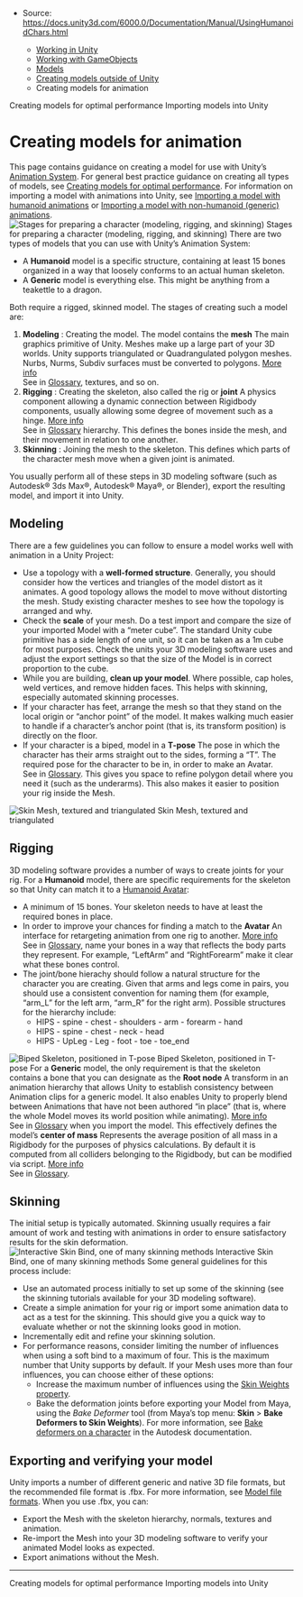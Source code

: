 * Source: https://docs.unity3d.com/6000.0/Documentation/Manual/UsingHumanoidChars.html

  * [Working in Unity](https://docs.unity3d.com/6000.0/Documentation/Manual/working-in-unity.html)
  * [Working with GameObjects](https://docs.unity3d.com/6000.0/Documentation/Manual/working-with-gameobjects.html)
  * [Models](https://docs.unity3d.com/6000.0/Documentation/Manual/models.html)
  * [Creating models outside of Unity](https://docs.unity3d.com/6000.0/Documentation/Manual/CreatingDCCAssets.html)
  * Creating models for animation


[](https://docs.unity3d.com/6000.0/Documentation/Manual/ModelingOptimizedCharacters.html)
Creating models for optimal performance
[](https://docs.unity3d.com/6000.0/Documentation/Manual/models-importing.html)
Importing models into Unity
# Creating models for animation
This page contains guidance on creating a model for use with Unity’s [Animation System](https://docs.unity3d.com/6000.0/Documentation/Manual/AnimationOverview.html).
For general best practice guidance on creating all types of models, see [Creating models for optimal performance](https://docs.unity3d.com/6000.0/Documentation/Manual/ModelingOptimizedCharacters.html). For information on importing a model with animations into Unity, see [Importing a model with humanoid animations](https://docs.unity3d.com/6000.0/Documentation/Manual/ConfiguringtheAvatar.html) or [Importing a model with non-humanoid (generic) animations](https://docs.unity3d.com/6000.0/Documentation/Manual/GenericAnimations.html).
![Stages for preparing a character \(modeling, rigging, and skinning\)](https://docs.unity3d.com/6000.0/Documentation/uploads/Main/Char200.png) Stages for preparing a character (modeling, rigging, and skinning)
There are two types of models that you can use with Unity’s Animation System:
  * A **Humanoid** model is a specific structure, containing at least 15 bones organized in a way that loosely conforms to an actual human skeleton.
  * A **Generic** model is everything else. This might be anything from a teakettle to a dragon.


Both require a rigged, skinned model. The stages of creating such a model are:
  1. **Modeling** : Creating the model. The model contains the **mesh** The main graphics primitive of Unity. Meshes make up a large part of your 3D worlds. Unity supports triangulated or Quadrangulated polygon meshes. Nurbs, Nurms, Subdiv surfaces must be converted to polygons. [More info](https://docs.unity3d.com/6000.0/Documentation/Manual/mesh.html)  
See in [Glossary](https://docs.unity3d.com/6000.0/Documentation/Manual/Glossary.html#Mesh), textures, and so on.
  2. ****Rigging**** : Creating the skeleton, also called the rig or **joint** A physics component allowing a dynamic connection between Rigidbody components, usually allowing some degree of movement such as a hinge. [More info](https://docs.unity3d.com/6000.0/Documentation/Manual/Joints.html)  
See in [Glossary](https://docs.unity3d.com/6000.0/Documentation/Manual/Glossary.html#joint) hierarchy. This defines the bones inside the mesh, and their movement in relation to one another.
  3. ****Skinning**** : Joining the mesh to the skeleton. This defines which parts of the character mesh move when a given joint is animated.


You usually perform all of these steps in 3D modeling software (such as Autodesk® 3ds Max®, Autodesk® Maya®, or Blender), export the resulting model, and import it into Unity.
## Modeling
There are a few guidelines you can follow to ensure a model works well with animation in a Unity Project:
  * Use a topology with a **well-formed structure**. Generally, you should consider how the vertices and triangles of the model distort as it animates. A good topology allows the model to move without distorting the mesh. Study existing character meshes to see how the topology is arranged and why.
  * Check the **scale** of your mesh. Do a test import and compare the size of your imported Model with a “meter cube”. The standard Unity cube primitive has a side length of one unit, so it can be taken as a 1m cube for most purposes. Check the units your 3D modeling software uses and adjust the export settings so that the size of the Model is in correct proportion to the cube.
  * While you are building, **clean up your model**. Where possible, cap holes, weld vertices, and remove hidden faces. This helps with skinning, especially automated skinning processes.
  * If your character has feet, arrange the mesh so that they stand on the local origin or “anchor point” of the model. It makes walking much easier to handle if a character’s anchor point (that is, its transform position) is directly on the floor.
  * If your character is a biped, model in a **T-pose** The pose in which the character has their arms straight out to the sides, forming a “T”. The required pose for the character to be in, in order to make an Avatar.  
See in [Glossary](https://docs.unity3d.com/6000.0/Documentation/Manual/Glossary.html#T-pose). This gives you space to refine polygon detail where you need it (such as the underarms). This also makes it easier to position your rig inside the Mesh.

![Skin Mesh, textured and triangulated](https://docs.unity3d.com/6000.0/Documentation/uploads/Main/SkinMesh256.png) Skin Mesh, textured and triangulated
## Rigging
3D modeling software provides a number of ways to create joints for your rig.
For a **Humanoid** model, there are specific requirements for the skeleton so that Unity can match it to a [Humanoid Avatar](https://docs.unity3d.com/6000.0/Documentation/Manual/class-Avatar.html):
  * A minimum of 15 bones. Your skeleton needs to have at least the required bones in place.
  * In order to improve your chances for finding a match to the **Avatar** An interface for retargeting animation from one rig to another. [More info](https://docs.unity3d.com/6000.0/Documentation/Manual/ConfiguringtheAvatar.html)  
See in [Glossary](https://docs.unity3d.com/6000.0/Documentation/Manual/Glossary.html#Avatar), name your bones in a way that reflects the body parts they represent. For example, “LeftArm” and “RightForearm” make it clear what these bones control.
  * The joint/bone hierachy should follow a natural structure for the character you are creating. Given that arms and legs come in pairs, you should use a consistent convention for naming them (for example, “arm_L” for the left arm, “arm_R” for the right arm). Possible structures for the hierarchy include: 
    * HIPS - spine - chest - shoulders - arm - forearm - hand
    * HIPS - spine - chest - neck - head
    * HIPS - UpLeg - Leg - foot - toe - toe_end

![Biped Skeleton, positioned in T-pose](https://docs.unity3d.com/6000.0/Documentation/uploads/Main/Skeleton256.png) Biped Skeleton, positioned in T-pose
For a **Generic** model, the only requirement is that the skeleton contains a bone that you can designate as the **Root node** A transform in an animation hierarchy that allows Unity to establish consistency between Animation clips for a generic model. It also enables Unity to properly blend between Animations that have not been authored “in place” (that is, where the whole Model moves its world position while animating). [More info](https://docs.unity3d.com/6000.0/Documentation/Manual/AnimationRootMotionNodeOnImportedClips.html)  
See in [Glossary](https://docs.unity3d.com/6000.0/Documentation/Manual/Glossary.html#Rootnode) when you import the model. This effectively defines the model’s **center of mass** Represents the average position of all mass in a Rigidbody for the purposes of physics calculations. By default it is computed from all colliders belonging to the Rigidbody, but can be modified via script. [More info](https://docs.unity3d.com/6000.0/Documentation/ScriptReference/Rigidbody-centerOfMass.html)  
See in [Glossary](https://docs.unity3d.com/6000.0/Documentation/Manual/Glossary.html#CenterofMass).
## Skinning
The initial setup is typically automated. Skinning usually requires a fair amount of work and testing with animations in order to ensure satisfactory results for the skin deformation. 
![Interactive Skin Bind, one of many skinning methods](https://docs.unity3d.com/6000.0/Documentation/uploads/Main/Skinning256.png) Interactive Skin Bind, one of many skinning methods
Some general guidelines for this process include:
  * Use an automated process initially to set up some of the skinning (see the skinning tutorials available for your 3D modeling software).
  * Create a simple animation for your rig or import some animation data to act as a test for the skinning. This should give you a quick way to evaluate whether or not the skinning looks good in motion.
  * Incrementally edit and refine your skinning solution.
  * For performance reasons, consider limiting the number of influences when using a soft bind to a maximum of four. This is the maximum number that Unity supports by default. If your Mesh uses more than four influences, you can choose either of these options: 
    * Increase the maximum number of influences using the [Skin Weights property](https://docs.unity3d.com/6000.0/Documentation/Manual/FBXImporter-Rig.html#SkinWeights).
    * Bake the deformation joints before exporting your Model from Maya, using the _Bake Deformer_ tool (from Maya’s top menu: **Skin** > **Bake Deformers to Skin Weights**). For more information, see [Bake deformers on a character](http://help.autodesk.com/view/MAYAUL/2018/ENU/?guid=GUID-8B68FF4A-E9BC-44E9-B0D9-53CFE0C008FC) in the Autodesk documentation.


## Exporting and verifying your model
Unity imports a number of different generic and native 3D file formats, but the recommended file format is .fbx. For more information, see [Model file formats](https://docs.unity3d.com/6000.0/Documentation/Manual/3D-formats.html).
When you use .fbx, you can:
  * Export the Mesh with the skeleton hierarchy, normals, textures and animation.
  * Re-import the Mesh into your 3D modeling software to verify your animated Model looks as expected.
  * Export animations without the Mesh.


* * *
[](https://docs.unity3d.com/6000.0/Documentation/Manual/ModelingOptimizedCharacters.html)
Creating models for optimal performance
[](https://docs.unity3d.com/6000.0/Documentation/Manual/models-importing.html)
Importing models into Unity
